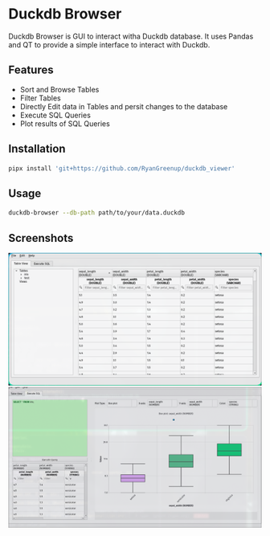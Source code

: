 # Duckdb Browser

Duckdb Browser is GUI to interact witha Duckdb database. It uses Pandas and QT to provide a simple interface to interact with Duckdb.

## Features

- Sort and Browse Tables
- Filter Tables
- Directly Edit data in Tables and persit changes to the database
- Execute SQL Queries
- Plot results of SQL Queries

## Installation

```sh
pipx install 'git+https://github.com/RyanGreenup/duckdb_viewer'
```

## Usage

```sh
duckdb-browser --db-path path/to/your/data.duckdb
```

## Screenshots

![](./assets/screenshot_1.png)
![](./assets/screenshot_2.png)

